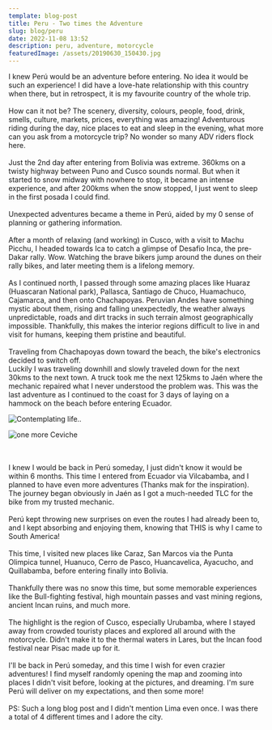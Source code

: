```yaml
---
template: blog-post
title: Peru - Two times the Adventure
slug: blog/peru
date: 2022-11-08 13:52
description: peru, adventure, motorcycle
featuredImage: /assets/20190630_150430.jpg
---
```

I knew Perú would be an adventure before entering. No idea it would be such an experience! I did have a love-hate relationship with this country when there, but in retrospect, it is my favourite country of the whole trip.\
\
How can it not be? The scenery, diversity, colours, people, food, drink, smells, culture, markets, prices, everything was amazing! Adventurous riding during the day, nice places to eat and sleep in the evening, what more can you ask from a motorcycle trip? No wonder so many ADV riders flock here.\
\
Just the 2nd day after entering from Bolivia was extreme. 360kms on a twisty highway between Puno and Cusco sounds normal. But when it started to snow midway with nowhere to stop, it became an intense experience, and after 200kms when the snow stopped, I just went to sleep in the first posada I could find.\
\
Unexpected adventures became a theme in Perú, aided by my 0 sense of planning or gathering information.\
\
After a month of relaxing (and working) in Cusco, with a visit to Machu Picchu, I headed towards Ica to catch a glimpse of Desafio Inca, the pre-Dakar rally. Wow. Watching the brave bikers jump around the dunes on their rally bikes, and later meeting them is a lifelong memory.\
\
As I continued north, I passed through some amazing places like Huaraz (Huascaran National park), Pallasca, Santiago de Chuco, Huamachuco, Cajamarca, and then onto Chachapoyas. Peruvian Andes have something mystic about them, rising and falling unexpectedly, the weather always unpredictable, roads and dirt tracks in such terrain almost geographically impossible. Thankfully, this makes the interior regions difficult to live in and visit for humans, keeping them pristine and beautiful.\
\
Traveling from Chachapoyas down toward the beach, the bike's electronics decided to switch off.\
Luckily I was traveling downhill and slowly traveled down for the next 30kms to the next town. A truck took me the next 125kms to Jaén where the mechanic repaired what I never understood the problem was. This was the last adventure as I continued to the coast for 3 days of laying on a hammock on the beach before entering Ecuador.

![](https://live.staticflickr.com/65535/52500008314_3b3807a2ec_o.jpg "Contemplating life..")

![one more Ceviche](https://live.staticflickr.com/65535/52499238342_4e96a8d6a8_o.jpg "one more Ceviche")

\
\
I knew I would be back in Perú someday, I just didn't know it would be within 6 months. This time I entered from Ecuador via Vilcabamba, and I planned to have even more adventures (Thanks mak for the inspiration). The journey began obviously in Jaén as I got a much-needed TLC for the bike from my trusted mechanic.\
\
Perú kept throwing new surprises on even the routes I had already been to, and I kept absorbing and enjoying them, knowing that THIS is why I came to South America!\
\
This time, I visited new places like Caraz, San Marcos via the Punta Olimpica tunnel, Huanuco, Cerro de Pasco, Huancavelica, Ayacucho, and Quillabamba, before entering finally into Bolivia.\
\
Thankfully there was no snow this time, but some memorable experiences like the Bull-fighting festival, high mountain passes and vast mining regions, ancient Incan ruins, and much more.\
\
The highlight is the region of Cusco, especially Urubamba, where I stayed away from crowded touristy places and explored all around with the motorcycle. Didn't make it to the thermal waters in Lares, but the Incan food festival near Pisac made up for it.\
\
I'll be back in Perú someday, and this time I wish for even crazier adventures! I find myself randomly opening the map and zooming into places I didn't visit before, looking at the pictures, and dreaming. I'm sure Perú will deliver on my expectations, and then some more!\
\
PS: Such a long blog post and I didn't mention Lima even once. I was there a total of 4 different times and I adore the city.